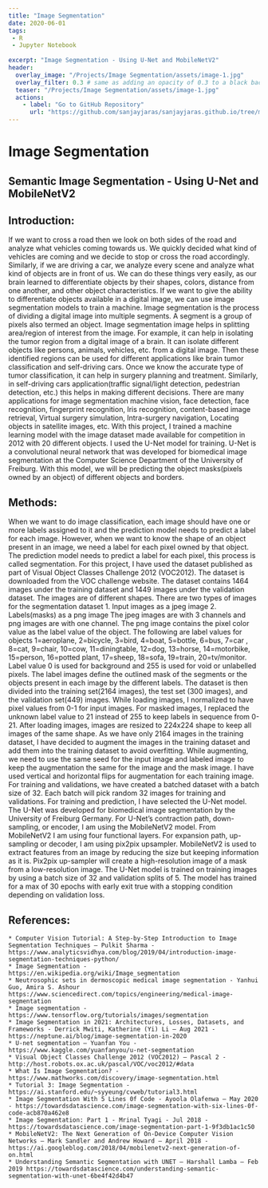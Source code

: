 ```yaml
---
title: "Image Segmentation"
date: 2020-06-01
tags:
 - R
 - Jupyter Notebook
 
excerpt: "Image Segmentation - Using U-Net and MobileNetV2"
header:
  overlay_image: "/Projects/Image Segmentation/assets/image-1.jpg"
  overlay_filter: 0.3 # same as adding an opacity of 0.3 to a black background
  teaser: "/Projects/Image Segmentation/assets/image-1.jpg"
  actions:
    - label: "Go to GitHub Repository"
      url: "https://github.com/sanjayjaras/sanjayjaras.github.io/tree/master/Projects/Image%20Segmentation"
---
```





# Image Segmentation
## Semantic Image Segmentation - Using U-Net and MobileNetV2

## Introduction:
If we want to cross a road then we look on both sides of the road and analyze what vehicles coming towards us. We quickly decided what kind of vehicles are coming and we decide to stop or cross the road accordingly. Similarly, if we are driving a car, we analyze every scene and analyze what kind of objects are in front of us. We can do these things very easily, as our brain learned to differentiate objects by their shapes, colors, distance from one another, and other object characteristics. If we want to give the ability to differentiate objects available in a digital image, we can use image segmentation models to train a machine. Image segmentation is the process of dividing a digital image into multiple segments. A segment is a group of pixels also termed an object. Image segmentation image helps in splitting area/region of interest from the image. For example, it can help in isolating the tumor region from a digital image of a brain. It can isolate different objects like persons, animals, vehicles, etc. from a digital image. Then these identified regions can be used for different applications like brain tumor classification and self-driving cars. Once we know the accurate type of tumor classification, it can help in surgery planning and treatment. Similarly, in self-driving cars application(traffic signal/light detection, pedestrian detection, etc.) this helps in making different decisions. There are many applications for image segmentation machine vision, face detection, face recognition, fingerprint recognition, Iris recognition, content-based image retrieval, Virtual surgery simulation, Intra-surgery navigation, Locating objects in satellite images, etc.  With this project, I trained a machine learning model with the image dataset made available for competition in 2012 with 20 different objects. I used the U-Net model for training. U-Net is a convolutional neural network that was developed for biomedical image segmentation at the Computer Science Department of the University of Freiburg. With this model, we will be predicting the object masks(pixels owned by an object) of different objects and borders.

## Methods:
When we want to do image classification, each image should have one or more labels assigned to it and the prediction model needs to predict a label for each image. However, when we want to know the shape of an object present in an image, we need a label for each pixel owned by that object. The prediction model needs to predict a label for each pixel, this process is called segmentation. For this project, I have used the dataset published as part of  Visual Object Classes Challenge 2012 (VOC2012). The dataset is downloaded from the VOC challenge website. The dataset contains 1464 images under the training dataset and 1449 images under the validation dataset. The images are of different shapes. There are two types of images for the segmentation dataset 
    1. Input images as a jpeg image
    2. Labels(masks) as a png image
The jpeg images are with 3 channels and png images are with one channel. The png image contains the pixel color value as the label value of the object. The following are label values for objects 1=aeroplane, 2=bicycle, 3=bird, 4=boat, 5=bottle, 6=bus, 7=car , 8=cat, 9=chair, 10=cow, 11=diningtable, 12=dog, 13=horse, 14=motorbike, 15=person, 16=potted plant, 17=sheep, 18=sofa, 19=train, 20=tv/monitor. Label value 0 is used for background and 255 is used for void or unlabelled pixels. The label images define the outlined mask of the segments or the objects present in each image by the different labels. The dataset is then divided into the training set(2164 images), the test set (300 images), and the validation set(449) images.
While loading images, I normalized to have pixel values from 0-1 for input images. For masked images, I replaced the unknown label value to 21 instead of 255 to keep labels in sequence from 0-21. After loading images, images are resized to 224x224 shape to keep all images of the same shape. As we have only 2164 images in the training dataset, I have decided to augment the images in the training dataset and add them into the training dataset to avoid overfitting. While augmenting, we need to use the same seed for the input image and labeled image to keep the augmentation the same for the image and the mask image. I have used vertical and horizontal flips for augmentation for each training image. 
For training and validations, we have created a batched dataset with a batch size of 32. Each batch will pick random 32 images for training and validations.
For training and prediction, I have selected the U-Net model. The U-Net was developed for biomedical image segmentation by the University of Freiburg Germany. For U-Net’s contraction path, down-sampling, or encoder, I am using the MobileNetV2 model. From MobileNetV2 I am using four functional layers. For expansion path, up-sampling or decoder, I am using pix2pix upsampler. MobileNetV2 is used to extract features from an image by reducing the size but keeping information as it is. Pix2pix up-sampler will create a high-resolution image of a mask from a low-resolution image. 
The U-Net model is trained on training images by using a batch size of 32 and validation splits of 5. The model has trained for a max of 30 epochs with early exit true with a stopping condition depending on validation loss.  

## References:
 
    * Computer Vision Tutorial: A Step-by-Step Introduction to Image Segmentation Techniques – Pulkit Sharma - https://www.analyticsvidhya.com/blog/2019/04/introduction-image-segmentation-techniques-python/
    * Image Segmentation - https://en.wikipedia.org/wiki/Image_segmentation
    * Neutrosophic sets in dermoscopic medical image segmentation - Yanhui Guo, Amira S. Ashour https://www.sciencedirect.com/topics/engineering/medical-image-segmentation
    * Image segmentation - https://www.tensorflow.org/tutorials/images/segmentation
    * Image Segmentation in 2021: Architectures, Losses, Datasets, and Frameworks - Derrick Mwiti, Katherine (Yi) Li – Aug 2021 - https://neptune.ai/blog/image-segmentation-in-2020
    * U-net segmentation – Yuanfan You -  https://www.kaggle.com/yuanfanyou/u-net-segmentation
    * Visual Object Classes Challenge 2012 (VOC2012) – Pascal 2 - http://host.robots.ox.ac.uk/pascal/VOC/voc2012/#data
    * What Is Image Segmentation? -  https://www.mathworks.com/discovery/image-segmentation.html
    * Tutorial 3: Image Segmentation - https://ai.stanford.edu/~syyeung/cvweb/tutorial3.html
    * Image Segmentation With 5 Lines 0f Code - Ayoola Olafenwa – May 2020 - https://towardsdatascience.com/image-segmentation-with-six-lines-0f-code-acb870a462e8
    * Image Segmentation: Part 1 - Mrinal Tyagi - Jul 2018 - https://towardsdatascience.com/image-segmentation-part-1-9f3db1ac1c50
    * MobileNetV2: The Next Generation of On-Device Computer Vision Networks – Mark Sandler and Andrew Howard – April 2018 - https://ai.googleblog.com/2018/04/mobilenetv2-next-generation-of-on.html
    * Understanding Semantic Segmentation with UNET – Harshall Lamba – Feb 2019 https://towardsdatascience.com/understanding-semantic-segmentation-with-unet-6be4f42d4b47
